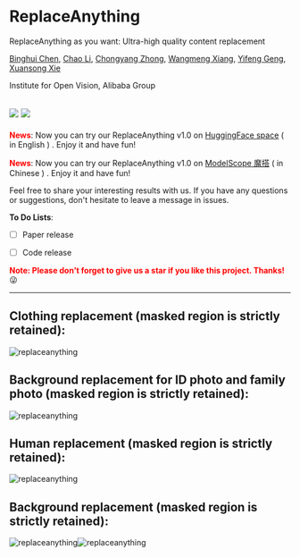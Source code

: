 # ReplaceAnything
ReplaceAnything as you want: Ultra-high quality content replacement

[Binghui Chen](https://scholar.google.com.hk/citations?user=-2uIiz4AAAAJ&hl=zh-CN),
[Chao Li](),
[Chongyang Zhong](https://scholar.google.com.hk/citations?user=ODTZZ4wAAAAJ&hl=zh-CN),
[Wangmeng Xiang](https://scholar.google.com.hk/citations?user=LFNwNF4AAAAJ&hl=en),
[Yifeng Geng](),
[Xuansong Xie]()

Institute for Open Vision, Alibaba Group

<a href='https://aigcdesigngroup.github.io/replace-anything/'><img src='https://img.shields.io/badge/Project-Page-Green'></a> <a href=''><img src='https://img.shields.io/badge/Paper-Arxiv-red'></a>
---

**<span style="color:red">
News</span>**: Now you can try our ReplaceAnything v1.0 on <a href = "https://huggingface.co/spaces/modelscope/ReplaceAnything">HuggingFace space</a> ( in English ) . Enjoy it and have fun!

**<span style="color:red">
News</span>**: Now you can try our ReplaceAnything v1.0 on <a href = "https://www.modelscope.cn/studios/damo/ReplaceAnything/summary">ModelScope 魔搭</a> ( in Chinese ) . Enjoy it and have fun!


Feel free to share your interesting results with us. If you have any questions or suggestions, don't hesitate to leave a message in issues.


**<span>To Do Lists</span>**:
- [ ] Paper release
- [ ] Code release


<font color='red'>**Note: Please don't forget to give us a star if you like this project. Thanks!**</font> :stuck_out_tongue_winking_eye:

---


## Clothing replacement (masked region is strictly retained):
![replaceanything](images/g1.png)

## Background replacement for ID photo and family photo (masked region is strictly retained):
![replaceanything](images/g2.png)

## Human replacement (masked region is strictly retained):
![replaceanything](images/g3.png)

## Background replacement (masked region is strictly retained):
![replaceanything](images/g4.png)![replaceanything](images/g5.png)

